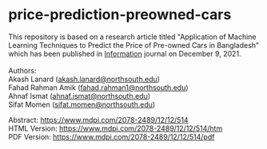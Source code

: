 # price-prediction-preowned-cars
This repository is based on a research article titled "Application of Machine Learning Techniques to Predict the Price
of Pre-owned Cars in Bangladesh" which has been published in [Information](https://www.mdpi.com/journal/information) journal on December 9, 2021. <br /> 
<br /> 
Authors:<br /> 
Akash Lanard (akash.lanard@northsouth.edu)<br /> 
Fahad Rahman Amik (fahad.rahman1@northsouth.edu)<br /> 
Ahnaf Ismat (ahnaf.ismat@northsouth.edu)<br /> 
Sifat Momen (sifat.momen@northsouth.edu)<br /> 

Abstract: https://www.mdpi.com/2078-2489/12/12/514 <br />
HTML Version: https://www.mdpi.com/2078-2489/12/12/514/htm <br />
PDF Version: https://www.mdpi.com/2078-2489/12/12/514/pdf <br />

